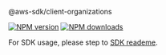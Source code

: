 @aws-sdk/client-organizations

[![NPM version](https://img.shields.io/npm/v/@aws-sdk/client-organizations/preview.svg)](https://www.npmjs.com/package/@aws-sdk/client-organizations)
[![NPM downloads](https://img.shields.io/npm/dm/@aws-sdk/client-organizations.svg)](https://www.npmjs.com/package/@aws-sdk/client-organizations)

For SDK usage, please step to [SDK reademe](https://github.com/aws/aws-sdk-js-v3).
